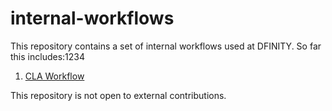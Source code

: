 # internal-workflows

This repository contains a set of internal workflows used at DFINITY. So far this includes:1234

1. [CLA Workflow](CLA-workflow.md)

This repository is not open to external contributions.
